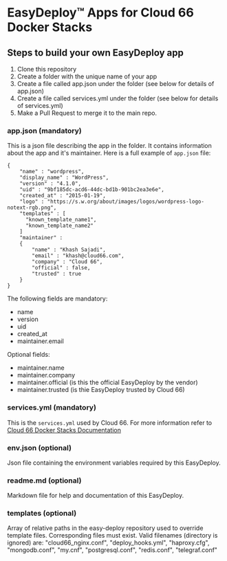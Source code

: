 # EasyDeploy&trade; Apps for Cloud 66 Docker Stacks

## Steps to build your own EasyDeploy app

1. Clone this repository
2. Create a folder with the unique name of your app
3. Create a file called app.json under the folder (see below for details of app.json)
4. Create a file called services.yml under the folder (see below for details of services.yml)
5. Make a Pull Request to merge it to the main repo.

### app.json (mandatory)

This is a json file describing the app in the folder. It contains information about the app and it's maintainer. Here is a full example of `app.json` file:

```
{
    "name" : "wordpress",
    "display_name" : "WordPress",
    "version" : "4.1.0",
    "uid" : "9bf185dc-acd6-44dc-bd1b-901bc2ea3e6e",
    "created_at" : "2015-01-19",
    "logo" : "https://s.w.org/about/images/logos/wordpress-logo-notext-rgb.png",
    "templates" : [
      "known_template_name1",
      "known_template_name2"
    ]
    "maintainer" : 
    {
        "name" : "Khash Sajadi",
        "email" : "khash@cloud66.com",
        "company" : "Cloud 66",
        "official" : false,
        "trusted" : true
    }
}
```

The following fields are mandatory:

- name
- version
- uid
- created_at
- maintainer.email

Optional fields:

- maintainer.name
- maintainer.company
- maintainer.official (is this the official EasyDeploy by the vendor)
- maintainer.trusted (is thie EasyDeploy trusted by Cloud 66)

### services.yml (mandatory)

This is the `services.yml` used by Cloud 66. For more information refer to [Cloud 66 Docker Stacks Documentation](http://help.cloud66.com/beta/docker-deployments)

### env.json (optional)

Json file containing the environment variables required by this EasyDeploy.

### readme.md (optional)

Markdown file for help and documentation of this EasyDeploy.
 
### templates (optional)
 
Array of relative paths in the easy-deploy repository used to override template files. Corresponding files must exist. Valid filenames (directory is ignored) are: "cloud66_nginx.conf", "deploy_hooks.yml", "haproxy.cfg", "mongodb.conf", "my.cnf", "postgresql.conf", "redis.conf", "telegraf.conf"
